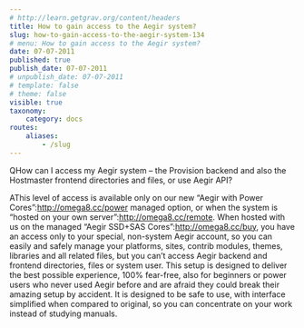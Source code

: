 ```yaml
---
# http://learn.getgrav.org/content/headers
title: How to gain access to the Aegir system?
slug: how-to-gain-access-to-the-aegir-system-134
# menu: How to gain access to the Aegir system?
date: 07-07-2011
published: true
publish_date: 07-07-2011
# unpublish_date: 07-07-2011
# template: false
# theme: false
visible: true
taxonomy:
    category: docs
routes:
    aliases:
        - /slug
---
```


<a name="info-q"></a>

QHow can I access my Aegir system – the Provision backend and also the Hostmaster frontend directories and files, or use Aegir API?

<a name="info-a"></a>

AThis level of access is available only on our new “Aegir with Power Cores”:http://omega8.cc/power managed option, or when the system is “hosted on your own server”:http://omega8.cc/remote. When hosted with us on the managed “Aegir SSD+SAS Cores”:http://omega8.cc/buy, you have an access only to your special, non-system Aegir account, so you can easily and safely manage your platforms, sites, contrib modules, themes, libraries and all related files, but you can’t access Aegir backend and frontend directories, files or system user. This setup is designed to deliver the best possible experience, 100% fear-free, also for beginners or power users who never used Aegir before and are afraid they could break their amazing setup by accident. It is designed to be safe to use, with interface simplified when compared to original, so you can concentrate on your work instead of studying manuals.